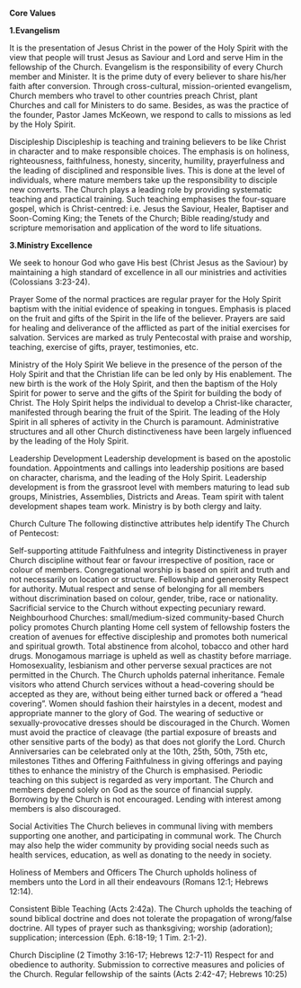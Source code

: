 **Core Values**



**1.Evangelism**

It is the presentation of Jesus Christ in the power of the Holy Spirit with the view that people will trust Jesus as Saviour and Lord and serve Him in the fellowship of the Church. Evangelism is the responsibility of every Church member and Minister. It is the prime duty of every believer to share his/her faith after conversion. Through cross-cultural, mission-oriented evangelism, Church members who travel to other countries preach Christ, plant Churches and call for Ministers to do same. Besides, as was the practice of the founder, Pastor James McKeown, we respond to calls to missions as led by the Holy Spirit.

Discipleship
Discipleship is teaching and training believers to be like Christ in character and to make responsible choices. The emphasis is on holiness, righteousness, faithfulness, honesty, sincerity, humility, prayerfulness and the leading of disciplined and responsible lives. This is done at the level of individuals, where mature members take up the responsibility to disciple new converts. The Church plays a leading role by providing systematic teaching and practical training. Such teaching emphasises the four-square gospel, which is Christ-centred: i.e. Jesus the Saviour, Healer, Baptiser and Soon-Coming King; the Tenets of the Church; Bible reading/study and scripture memorisation and application of the word to life situations.

**3.Ministry Excellence**

We seek to honour God who gave His best (Christ Jesus as the Saviour) by maintaining a high standard of excellence in all our ministries and activities (Colossians 3:23-24).

Prayer 
Some of the normal practices are regular prayer for the Holy Spirit baptism with the initial evidence of speaking in tongues. Emphasis is placed on the fruit and gifts of the Spirit in the life of the believer. Prayers are said for healing and deliverance of the afflicted as part of the initial exercises for salvation. Services are marked as truly Pentecostal with praise and worship, teaching, exercise of gifts, prayer, testimonies, etc.

Ministry of the Holy Spirit
We believe in the presence of the person of the Holy Spirit and that the Christian life can be led only by His enablement. The new birth is the work of the Holy Spirit, and then the baptism of the Holy Spirit for power to serve and the gifts of the Spirit for building the body of Christ. The Holy Spirit helps the individual to develop a Christ-like character, manifested through bearing the fruit of the Spirit. The leading of the Holy Spirit in all spheres of activity in the Church is paramount. Administrative structures and all other Church distinctiveness have been largely influenced by the leading of the Holy Spirit.

Leadership Development
Leadership development is based on the apostolic foundation. Appointments and callings into leadership positions are based on character, charisma, and the leading of the Holy Spirit. Leadership development is from the grassroot level with members maturing to lead sub groups, Ministries, Assemblies, Districts and Areas. Team spirit with talent development shapes team work. Ministry is by both clergy and laity.

Church Culture
The following distinctive attributes help identify The Church of Pentecost:

Self-supporting attitude
Faithfulness and integrity
Distinctiveness in prayer
Church discipline without fear or favour irrespective of position, race or colour of members.
Congregational worship is based on spirit and truth and not necessarily on location or structure.
Fellowship and generosity
Respect for authority.
Mutual respect and sense of belonging for all members without discrimination based on colour, gender, tribe, race or nationality.
Sacrificial service to the Church without expecting pecuniary reward.
Neighbourhood Churches: small/medium-sized community-based Church policy promotes Church planting
Home cell system of fellowship fosters the creation of avenues for effective discipleship and promotes both numerical and spiritual growth.
Total abstinence from alcohol, tobacco and other hard drugs.
Monogamous marriage is upheld as well as chastity before marriage.
Homosexuality, lesbianism and other perverse sexual practices are not permitted in the Church.
The Church upholds paternal inheritance.
Female visitors who attend Church services without a head-covering should be accepted as they are, without being either turned back or offered a “head covering”.
Women should fashion their hairstyles in a decent, modest and appropriate manner to the glory of God.
The wearing of seductive or sexually-provocative dresses should be discouraged in the Church.
Women must avoid the practice of cleavage (the partial exposure of breasts and other sensitive parts of the body) as that does not glorify the Lord.
Church Anniversaries can be celebrated only at the 10th, 25th, 50th, 75th etc, milestones
Tithes and Offering
Faithfulness in giving offerings and paying tithes to enhance the ministry of the Church is emphasised. Periodic teaching on this subject is regarded as very important. The Church and members depend solely on God as the source of financial supply. Borrowing by the Church is not encouraged. Lending with interest among members is also discouraged.

Social Activities
The Church believes in communal living with members supporting one another, and participating in communal work. The Church may also help the wider community by providing social needs such as health services, education, as well as donating to the needy in society.

Holiness of Members and Officers 
The Church upholds holiness of members unto the Lord in all their endeavours (Romans 12:1; Hebrews 12:14).

Consistent Bible Teaching (Acts 2:42a).
The Church upholds the teaching of sound biblical doctrine and does not tolerate the propagation of wrong/false doctrine. All types of prayer such as thanksgiving; worship (adoration); supplication; intercession (Eph. 6:18-19; 1 Tim. 2:1-2).

Church Discipline (2 Timothy 3:16-17; Hebrews 12:7-11)
Respect for and obedience to authority.
Submission to corrective measures and policies of the Church. 
Regular fellowship of the saints (Acts 2:42-47; Hebrews 10:25)